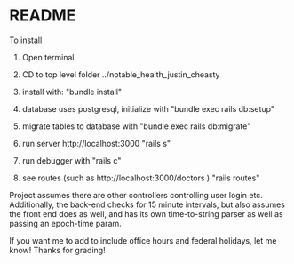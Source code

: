 # README

To install
1) Open terminal 

2) CD to top level folder ../notable_health_justin_cheasty

3) install with:
  "bundle install"

4) database uses postgresql, initialize with 
  "bundle exec rails db:setup"

5) migrate tables to database with
  "bundle exec rails db:migrate"

6) run server http://localhost:3000 
  "rails s"

7) run debugger with
  "rails c"

8) see routes (such as http://localhost:3000/doctors )
  "rails routes"

Project assumes there are other controllers controlling user login etc. 
Additionally, the back-end checks for 15 minute intervals, but also assumes the front end does as well, and has its own time-to-string parser as well as passing an epoch-time param.

If you want me to add to include office hours and federal holidays, let me know! Thanks for grading!